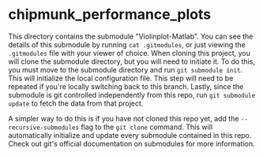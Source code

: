 # chipmunk_performance_plots
This directory contains the submodule "Violinplot-Matlab". You can see the details of this submodule by running `cat .gitmodules`, or just viewing the `.gitmodules` file with your viewer of choice. When cloning this project, you will clone the submodule directory, but you will need to initiate it. To do this, you must move to the submodule directory and run `git submodule init`. This will initialize the local configuration file. This step will need to be repeated if you're locally switching back to this branch. Lastly, since the submodule is git controlled independently from this repo, run `git submodule update` to fetch the data from that project.

A simpler way to do this is if you have not cloned this repo yet, add the `--recursive-submodules` flag to the `git clone` command. This will automatically initialize and update every submodule contained in this repo. Check out git's official documentation on submodules for more information.
